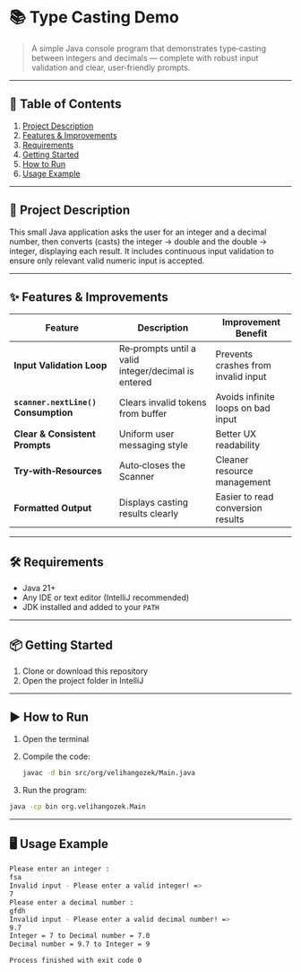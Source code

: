 # 📚 Type Casting Demo

> A simple Java console program that demonstrates type‑casting between integers and decimals — complete with robust input validation and clear, user‑friendly prompts.

---

## 📝 Table of Contents

1. [Project Description](#project-description)  
2. [Features & Improvements](#features--improvements)  
3. [Requirements](#requirements)  
4. [Getting Started](#getting-started)  
5. [How to Run](#how-to-run)
6. [Usage Example](#usage-example)

---
<a id="project-description"></a>
## 🚀 Project Description

This small Java application asks the user for an integer and a decimal number, then converts (casts) the integer → double and the double → integer, displaying each result. It includes continuous input validation to ensure only relevant valid numeric input is accepted.

---
<a id="features--improvements"></a>
## ✨ Features & Improvements

| Feature | Description | Improvement Benefit |
|----------|-------------|---------------------|
| **Input Validation Loop** | Re‑prompts until a valid integer/decimal is entered | Prevents crashes from invalid input |
| **`scanner.nextLine()` Consumption** | Clears invalid tokens from buffer | Avoids infinite loops on bad input |
| **Clear & Consistent Prompts** | Uniform user messaging style | Better UX readability |
| **Try‑with‑Resources** | Auto‑closes the Scanner | Cleaner resource management |
| **Formatted Output** | Displays casting results clearly | Easier to read conversion results |

---
<a id="requirements"></a>
## 🛠 Requirements

- Java 21+  
- Any IDE or text editor (IntelliJ recommended)  
- JDK installed and added to your `PATH`

---
<a id="getting-started"></a>
## 📦 Getting Started

1. Clone or download this repository  
2. Open the project folder in IntelliJ  

---
<a id="how-to-run"></a>
## ▶️ How to Run

1. Open the terminal
2. Compile the code:

   ```bash
   javac -d bin src/org/velihangozek/Main.java
    ```

3. Run the program:

```bash
java -cp bin org.velihangozek.Main
```

---
<a id="usage-example"></a>
## 🖥 Usage Example

```bash
Please enter an integer : 
fsa
Invalid input - Please enter a valid integer! =>
7
Please enter a decimal number : 
gfdh
Invalid input - Please enter a valid decimal number! =>
9.7
Integer = 7 to Decimal number = 7.0
Decimal number = 9.7 to Integer = 9

Process finished with exit code 0
```